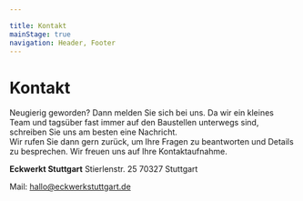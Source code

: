 ```yaml
---

title: Kontakt
mainStage: true
navigation: Header, Footer
---
```


# Kontakt

Neugierig geworden? Dann melden Sie sich bei uns. Da wir ein kleines Team und tagsüber fast immer auf den Baustellen
unterwegs sind, schreiben Sie uns am besten eine Nachricht.<br>
Wir rufen Sie dann gern zurück, um Ihre Fragen zu beantworten und Details zu besprechen.
Wir freuen uns auf Ihre Kontaktaufnahme.

**Eckwerkt Stuttgart**
Stierlenstr. 25
70327 Stuttgart

Mail: <a href="mailto:hallo@eckwerkstuttgart.de">hallo@eckwerkstuttgart.de</a>

